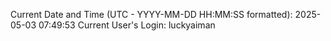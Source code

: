 Current Date and Time (UTC - YYYY-MM-DD HH:MM:SS formatted): 2025-05-03 07:49:53
Current User's Login: luckyaiman

